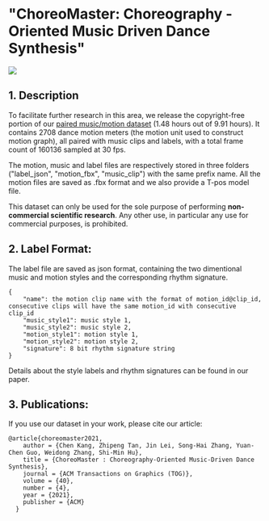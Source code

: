 # "ChoreoMaster: Choreography -Oriented Music Driven Dance Synthesis"
 
 <img src='https://netease-gameai.github.io/ChoreoMaster/images/choreo_teaser.png'>
 
## 1. Description
 To facilitate further research in this area, we release the copyright-free portion of our [paired music/motion dataset](https://drive.google.com/file/d/1R5MYYy4PSkLoifFzmCwPn9dBp8DVshxV/view?usp=sharing) (1.48 hours out of 9.91 hours).  It contains 2708 dance motion meters (the motion unit used to construct motion graph), all paired with music clips and labels, with a total frame count of 160136 sampled at 30 fps.

The motion, music and label files are respectively stored in three folders ("label_json", "motion_fbx", "music_clip") with the same prefix name. All the motion files are saved as .fbx format and we also provide a T-pos model file.

This dataset can only be used for the sole purpose of performing **non-commercial scientific research**. Any other use, in particular any use for commercial purposes, is prohibited.


## 2. Label Format:
The label file are saved as json format, containing the two dimentional music and motion styles and the corresponding rhythm signature.

```
{
    "name": the motion clip name with the format of motion_id@clip_id,  consecutive clips will have the same motion_id with consecutive clip_id
    "music_style1": music style 1,
    "music_style2": music style 2,
    "motion_style1": motion style 1,
    "motion_style2": motion style 2,
    "signature": 8 bit rhythm signature string
}
```

Details about the style labels and rhythm signatures can be found in our paper. 


## 3. Publications:
If you use our dataset in your work, please cite our article:

```
@article{choreomaster2021,
    author = {Chen Kang, Zhipeng Tan, Jin Lei, Song-Hai Zhang, Yuan-Chen Guo, Weidong Zhang, Shi-Min Hu},
    title = {ChoreoMaster : Choreography-Oriented Music-Driven Dance Synthesis},
    journal = {ACM Transactions on Graphics (TOG)},
    volume = {40},
    number = {4},
    year = {2021},
    publisher = {ACM}
  }
```

